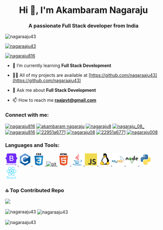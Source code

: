 
<h1 align="center">Hi 👋, I'm Akambaram Nagaraju</h1>
<h3 align="center">A passionate Full Stack developer from India</h3>

<p align="left"> <img src="https://komarev.com/ghpvc/?username=nagaraaju43&label=Profile%20views&color=0e75b6&style=flat" alt="nagaraaju43" /> </p>

<p align="left"> <a href="https://github.com/ryo-ma/github-profile-trophy"><img src="https://github-profile-trophy.vercel.app/?username=nagaraaju43" alt="nagaraaju43" /></a> </p>

<p align="left"> <a href="https://twitter.com/nagaraju816" target="blank"><img src="https://img.shields.io/twitter/follow/nagaraju816?logo=twitter&style=for-the-badge" alt="nagaraju816" /></a> </p>

- 🌱 I’m currently learning **Full Stack Development**

- 👨‍💻 All of my projects are available at [https://github.com/nagaraaju43](https://github.com/nagaraaju43)

- 💬 Ask me about **Full Stack Development**

- 📫 How to reach me **raajpvt@gmail.com**

<h3 align="left">Connect with me:</h3>
<p align="left">
<a href="https://twitter.com/nagaraju816" target="blank"><img align="center" src="https://raw.githubusercontent.com/rahuldkjain/github-profile-readme-generator/master/src/images/icons/Social/twitter.svg" alt="nagaraju816" height="30" width="40" /></a>
<a href="https://linkedin.com/in/akambaram nagaraju" target="blank"><img align="center" src="https://raw.githubusercontent.com/rahuldkjain/github-profile-readme-generator/master/src/images/icons/Social/linked-in-alt.svg" alt="akambaram nagaraju" height="30" width="40" /></a>
<a href="https://kaggle.com/nagaraju8" target="blank"><img align="center" src="https://raw.githubusercontent.com/rahuldkjain/github-profile-readme-generator/master/src/images/icons/Social/kaggle.svg" alt="nagaraju8" height="30" width="40" /></a>
<a href="https://instagram.com/nagaraju_08_" target="blank"><img align="center" src="https://raw.githubusercontent.com/rahuldkjain/github-profile-readme-generator/master/src/images/icons/Social/instagram.svg" alt="nagaraju_08_" height="30" width="40" /></a>
<a href="https://www.codechef.com/users/nagaraju816" target="blank"><img align="center" src="https://cdn.jsdelivr.net/npm/simple-icons@3.1.0/icons/codechef.svg" alt="nagaraju816" height="30" width="40" /></a>
<a href="https://www.hackerrank.com/22951a6771" target="blank"><img align="center" src="https://raw.githubusercontent.com/rahuldkjain/github-profile-readme-generator/master/src/images/icons/Social/hackerrank.svg" alt="22951a6771" height="30" width="40" /></a>
<a href="https://codeforces.com/profile/nagaraju08" target="blank"><img align="center" src="https://raw.githubusercontent.com/rahuldkjain/github-profile-readme-generator/master/src/images/icons/Social/codeforces.svg" alt="nagaraju08" height="30" width="40" /></a>
<a href="https://www.leetcode.com/22951a6771" target="blank"><img align="center" src="https://raw.githubusercontent.com/rahuldkjain/github-profile-readme-generator/master/src/images/icons/Social/leet-code.svg" alt="22951a6771" height="30" width="40" /></a>
<a href="https://auth.geeksforgeeks.org/user/nagaraju008" target="blank"><img align="center" src="https://raw.githubusercontent.com/rahuldkjain/github-profile-readme-generator/master/src/images/icons/Social/geeks-for-geeks.svg" alt="nagaraju008" height="30" width="40" /></a>
</p>

<h3 align="left">Languages and Tools:</h3>
<p align="left"> <a href="https://getbootstrap.com" target="_blank" rel="noreferrer"> <img src="https://raw.githubusercontent.com/devicons/devicon/master/icons/bootstrap/bootstrap-plain-wordmark.svg" alt="bootstrap" width="40" height="40"/> </a> <a href="https://www.cprogramming.com/" target="_blank" rel="noreferrer"> <img src="https://raw.githubusercontent.com/devicons/devicon/master/icons/c/c-original.svg" alt="c" width="40" height="40"/> </a> <a href="https://www.w3schools.com/css/" target="_blank" rel="noreferrer"> <img src="https://raw.githubusercontent.com/devicons/devicon/master/icons/css3/css3-original-wordmark.svg" alt="css3" width="40" height="40"/> </a> <a href="https://git-scm.com/" target="_blank" rel="noreferrer"> <img src="https://www.vectorlogo.zone/logos/git-scm/git-scm-icon.svg" alt="git" width="40" height="40"/> </a> <a href="https://www.w3.org/html/" target="_blank" rel="noreferrer"> <img src="https://raw.githubusercontent.com/devicons/devicon/master/icons/html5/html5-original-wordmark.svg" alt="html5" width="40" height="40"/> </a> <a href="https://www.java.com" target="_blank" rel="noreferrer"> <img src="https://raw.githubusercontent.com/devicons/devicon/master/icons/java/java-original.svg" alt="java" width="40" height="40"/> </a> <a href="https://developer.mozilla.org/en-US/docs/Web/JavaScript" target="_blank" rel="noreferrer"> <img src="https://raw.githubusercontent.com/devicons/devicon/master/icons/javascript/javascript-original.svg" alt="javascript" width="40" height="40"/> </a> <a href="https://www.linux.org/" target="_blank" rel="noreferrer"> <img src="https://raw.githubusercontent.com/devicons/devicon/master/icons/linux/linux-original.svg" alt="linux" width="40" height="40"/> </a> <a href="https://www.mysql.com/" target="_blank" rel="noreferrer"> <img src="https://raw.githubusercontent.com/devicons/devicon/master/icons/mysql/mysql-original-wordmark.svg" alt="mysql" width="40" height="40"/> </a> <a href="https://nodejs.org" target="_blank" rel="noreferrer"> <img src="https://raw.githubusercontent.com/devicons/devicon/master/icons/nodejs/nodejs-original-wordmark.svg" alt="nodejs" width="40" height="40"/> </a> <a href="https://www.python.org" target="_blank" rel="noreferrer"> <img src="https://raw.githubusercontent.com/devicons/devicon/master/icons/python/python-original.svg" alt="python" width="40" height="40"/> </a> <a href="https://reactjs.org/" target="_blank" rel="noreferrer"> <img src="https://raw.githubusercontent.com/devicons/devicon/master/icons/react/react-original-wordmark.svg" alt="react" width="40" height="40"/> </a> </p>

### 🔝 Top Contributed Repo
![](https://github-contributor-stats.vercel.app/api?username=nagaraaju43&limit=5&theme=flat&combine_all_yearly_contributions=true)

<p><img align="left" src="https://github-readme-stats.vercel.app/api/top-langs?username=nagaraaju43&show_icons=true&locale=en&layout=compact" alt="nagaraaju43" /></p>

<p>&nbsp;<img align="center" src="https://github-readme-stats.vercel.app/api?username=nagaraaju43&show_icons=true&locale=en" alt="nagaraaju43" /></p>

<p><img align="center" src="https://github-readme-streak-stats.herokuapp.com/?user=nagaraaju43&" alt="nagaraaju43" /></p>
